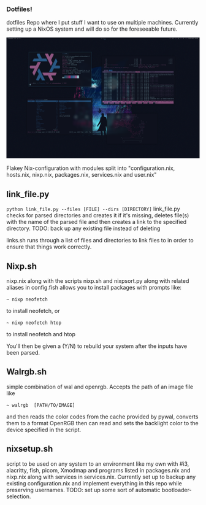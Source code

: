 ### Dotfiles!

dotfiles Repo where I put stuff I want to use on multiple machines.
Currently setting up a NixOS system and will do so for the foreseeable future.

![Screenshot](https://github.com/borttappat/dotfiles/blob/main/2023-07-23_18-08.png)

Flakey Nix-configuration with modules split into "configuration.nix, hosts.nix, nixp.nix, packages.nix, services.nix and user.nix"

## link_file.py
``
python link_file.py --files [FILE] --dirs [DIRECTORY]
``
link_file.py checks for parsed directories and creates it if it's missing, deletes file(s) with the name of the parsed file and then creates a link to the specified directory. 
TODO: back up any existing file instead of deleting

links.sh runs through a list of files and directories to link files to in order to ensure that things work correctly.


## Nixp.sh
nixp.nix along with the scripts nixp.sh and nixpsort.py along with related aliases in config.fish allows you to install packages with prompts like:
```
~ nixp neofetch
```
to install neofetch, or
```
~ nixp neofetch htop
```
to install neofetch and htop

You'll then be given a (Y/N) to rebuild your system after the inputs have been parsed.


## Walrgb.sh
simple combination of wal and openrgb. Accepts the path of an image file like 
```
~ walrgb  [PATH/TO/IMAGE] 
```
and then reads the color codes from the cache provided by pywal, converts them to a format OpenRGB then can read and sets the backlight color to the device specified in the script.

## nixsetup.sh
script to be used on any system to an environment like my own with 
#i3, alacritty, fish, picom, Xmodmap and programs listed in packages.nix and nixp.nix along with services in services.nix. Currently set up to backup any existing configuration.nix and implement everything in this repo while preserving usernames.
TODO: set up some sort of automatic bootloader-selection.
